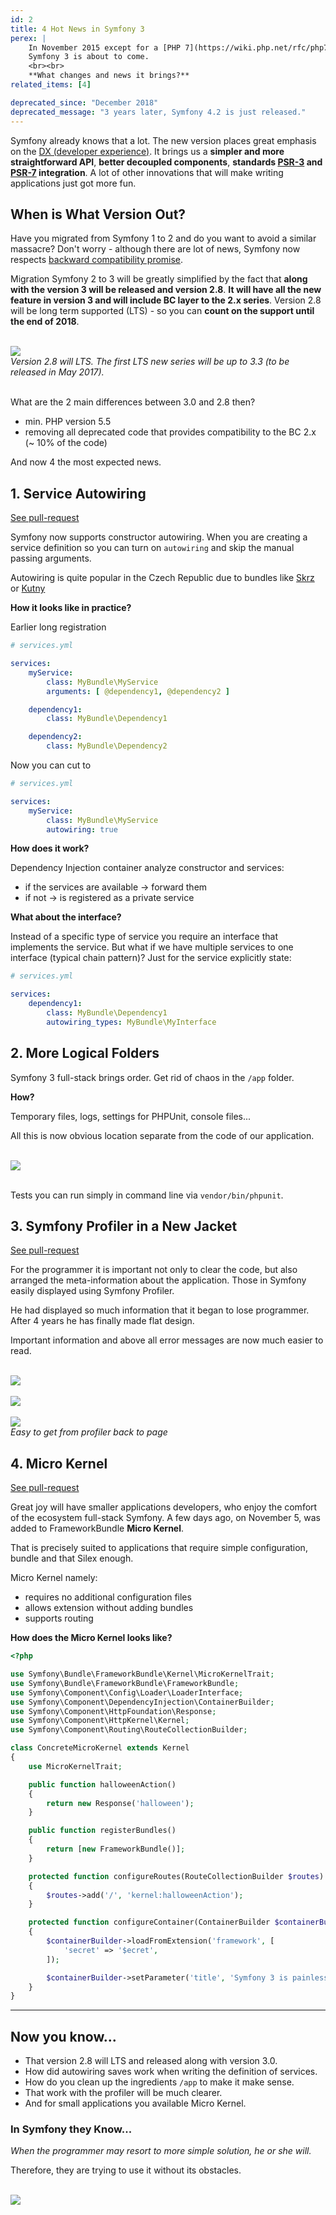 ```yaml
---
id: 2
title: 4 Hot News in Symfony 3
perex: |
    In November 2015 except for a [PHP 7](https://wiki.php.net/rfc/php7timeline) and [Drupal 8](https://www.drupal.org/node/2605142),
    Symfony 3 is about to come.
    <br><br>
    **What changes and news it brings?**
related_items: [4]

deprecated_since: "December 2018"
deprecated_message: "3 years later, Symfony 4.2 is just released."
---
```


Symfony already knows that a lot. The new version places great emphasis on the [DX (developer experience)](https://symfony.com/blog/making-the-symfony-experience-exceptional). It brings us a **simpler and more straightforward API**, **better decoupled components**, **standards [PSR-3](https://www.php-fig.org/psr/psr-3/) and [PSR-7](https://symfony.com/doc/current/cookbook/psr7.html) integration**. A lot of other innovations that will make writing applications just got more fun.


## When is What Version Out?

Have you migrated from Symfony 1 to 2 and do you want to avoid a similar massacre? Don't worry - although there are lot of news, Symfony now respects [backward compatibility promise](https://symfony.com/doc/current/contributing/code/bc.html).

Migration Symfony 2 to 3 will be greatly simplified by the fact that **along with the version 3 will be released and version 2.8**. **It will have all the new feature in version 3 and will include BC layer to the 2.x series**. Version 2.8 will be long term supported (LTS) - so you can **count on the support until the end of 2018**.

<br>

<div class="text-center">
    <img src="/assets/images/posts/2015/symfony3/release-plan.png">
    <br>
    <em>Version 2.8 will LTS. The first LTS new series will be up to 3.3 (to be released in May 2017).</em>
</div>

<br>

What are the 2 main differences between 3.0 and 2.8 then?

- min. PHP version 5.5
- removing all deprecated code that provides compatibility to the BC 2.x (~ 10% of the code)


And now 4 the most expected news.

## 1. Service Autowiring

<a href="https://github.com/symfony/symfony/pull/15613" class="btn btn-dark btn-sm">
    <em class="fab fa-github fa-fw"></em>
    See pull-request
</a>

Symfony now supports constructor autowiring. When you are creating a service definition so you can turn on `autowiring` and skip the manual passing arguments.

Autowiring is quite popular in the Czech Republic due to bundles like [Skrz](https://github.com/skrz/autowiring-bundle) or [Kutny](https://github.com/kutny/autowiring-bundle)


**How it looks like in practice?**

Earlier long registration

```yaml
# services.yml

services:
    myService:
        class: MyBundle\MyService
        arguments: [ @dependency1, @dependency2 ]

    dependency1:
        class: MyBundle\Dependency1

    dependency2:
        class: MyBundle\Dependency2
```

Now you can cut to

```yaml
# services.yml

services:
    myService:
        class: MyBundle\MyService
        autowiring: true
```

**How does it work?**

Dependency Injection container analyze constructor and services:

- if the services are available → forward them
- if not → is registered as a private service

**What about the interface?**

Instead of a specific type of service you require an interface that implements the service. But what if we have multiple services to one interface (typical chain pattern)? Just for the service explicitly state:

```yaml
# services.yml

services:
    dependency1:
        class: MyBundle\Dependency1
        autowiring_types: MyBundle\MyInterface
```

## 2. More Logical Folders

Symfony 3 full-stack brings order. Get rid of chaos in the `/app` folder.

**How?**

Temporary files, logs, settings for PHPUnit, console files...

All this is now obvious location separate from the code of our application.

<br>

<div class="text-center">
    <img src="/assets/images/posts/2015/symfony3/directory-structure.png" class="img-thumbnail">
</div>

<br>

Tests you can run simply in command line via `vendor/bin/phpunit`.

## 3. Symfony Profiler in a New Jacket

<a href="https://github.com/symfony/symfony/pull/15523" class="btn btn-dark btn-sm">
    <em class="fab fa-github fa-fw"></em>
    See pull-request
</a>


For the programmer it is important not only to clear the code, but also arranged the meta-information about the application. Those in Symfony easily displayed using Symfony Profiler.

He had displayed so much information that it began to lose programmer. After 4 years he has finally made flat design.

Important information and above all error messages are now much easier to read.

<br>

<div class="text-center">
    <img src="/assets/images/posts/2015/symfony3/profiler-before-after.png" class="img-thumbnail">
</div>

<br>

<div class="text-center">
    <img src="/assets/images/posts/2015/symfony3/profiler-old-new.png" class="img-thumbnail">
</div>

<br>

<div class="text-center">
    <img src="/assets/images/posts/2015/symfony3/profiler-go-back.gif" class="img-thumbnail">
    <br>
    <em>Easy to get from profiler back to page</em>
</div>

## 4. Micro Kernel

<a href="https://github.com/symfony/symfony/pull/15990" class="btn btn-dark btn-sm">
    <em class="fab fa-github fa-fw"></em>
    See pull-request
</a>

Great joy will have smaller applications developers, who enjoy the comfort of the ecosystem full-stack Symfony. A few days ago, on November 5, was added to FrameworkBundle **Micro Kernel**.

That is precisely suited to applications that require simple configuration, bundle and that Silex enough.

Micro Kernel namely:

- requires no additional configuration files
- allows extension without adding bundles
- supports routing


**How does the Micro Kernel looks like?**

```php
<?php

use Symfony\Bundle\FrameworkBundle\Kernel\MicroKernelTrait;
use Symfony\Bundle\FrameworkBundle\FrameworkBundle;
use Symfony\Component\Config\Loader\LoaderInterface;
use Symfony\Component\DependencyInjection\ContainerBuilder;
use Symfony\Component\HttpFoundation\Response;
use Symfony\Component\HttpKernel\Kernel;
use Symfony\Component\Routing\RouteCollectionBuilder;

class ConcreteMicroKernel extends Kernel
{
    use MicroKernelTrait;

    public function halloweenAction()
    {
        return new Response('halloween');
    }

    public function registerBundles()
    {
        return [new FrameworkBundle()];
    }

    protected function configureRoutes(RouteCollectionBuilder $routes)
    {
        $routes->add('/', 'kernel:halloweenAction');
    }

    protected function configureContainer(ContainerBuilder $containerBuilder, LoaderInterface $loader)
    {
        $containerBuilder->loadFromExtension('framework', [
            'secret' => '$ecret',
        ]);

        $containerBuilder->setParameter('title', 'Symfony 3 is painless');
    }
}
```


<hr>

## Now you know...

- That version 2.8 will LTS and released along with version 3.0.
- How did autowiring saves work when writing the definition of services.
- How do you clean up the ingredients `/app` to make it make sense.
- That work with the profiler will be much clearer.
- And for small applications you available Micro Kernel.


### In Symfony they Know...

*When the programmer may resort to more simple solution, he or she will.*

Therefore, they are trying to use it without its obstacles.

<br>

<div class="text-center">
    <img src="/assets/images/posts/2015/symfony3/you-got-this-meme.png" class="img-thumbnail">
</div>
